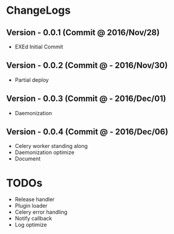 # ChangeLogs
## Version - 0.0.1 (Commit @ 2016/Nov/28)
- EXEd Initial Commit

## Version - 0.0.2 (Commit @ - 2016/Nov/30)
- Partial deploy

## Version - 0.0.3 (Commit @ - 2016/Dec/01)
- Daemonization

## Version - 0.0.4 (Commit @ - 2016/Dec/06)
- Celery worker standing along
- Daemonization optimize
- Document

# TODOs
- Release handler
- Plugin loader
- Celery error handling
- Notify callback
- Log optimize
